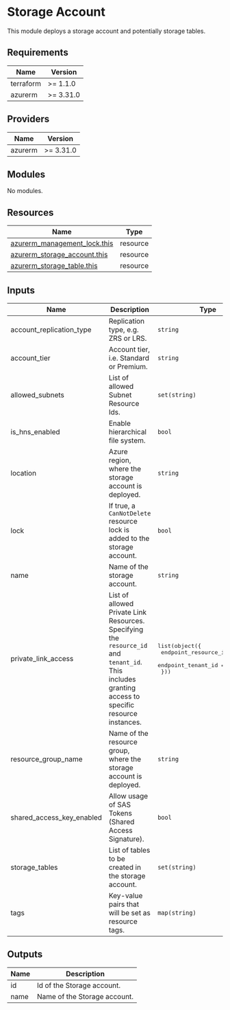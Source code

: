 # Storage Account

This module deploys a storage account and potentially storage tables.

## Requirements

| Name | Version |
|------|---------|
| terraform | >= 1.1.0 |
| azurerm | >= 3.31.0 |

## Providers

| Name | Version |
|------|---------|
| azurerm | >= 3.31.0 |

## Modules

No modules.

## Resources

| Name | Type |
|------|------|
| [azurerm_management_lock.this](https://registry.terraform.io/providers/hashicorp/azurerm/latest/docs/resources/management_lock) | resource |
| [azurerm_storage_account.this](https://registry.terraform.io/providers/hashicorp/azurerm/latest/docs/resources/storage_account) | resource |
| [azurerm_storage_table.this](https://registry.terraform.io/providers/hashicorp/azurerm/latest/docs/resources/storage_table) | resource |

## Inputs

| Name | Description | Type | Required |
|------|-------------|------|:--------:|
| account\_replication\_type | Replication type, e.g. ZRS or LRS. | `string` | yes |
| account\_tier | Account tier, i.e. Standard or Premium. | `string` | yes |
| allowed\_subnets | List of allowed Subnet Resource Ids. | `set(string)` | yes |
| is\_hns\_enabled | Enable hierarchical file system. | `bool` | yes |
| location | Azure region, where the storage account is deployed. | `string` | yes |
| lock | If true, a `CanNotDelete` resource lock is added to the storage account. | `bool` | yes |
| name | Name of the storage account. | `string` | yes |
| private\_link\_access | List of allowed Private Link Resources. Specifying the `resource_id` and `tenant_id`. This includes granting access to specific resource instances. | <pre>list(object({<br>    endpoint_resource_id = string<br>    endpoint_tenant_id   = string<br>  }))</pre> | yes |
| resource\_group\_name | Name of the resource group, where the storage account is deployed. | `string` | yes |
| shared\_access\_key\_enabled | Allow usage of SAS Tokens (Shared Access Signature). | `bool` | no |
| storage\_tables | List of tables to be created in the storage account. | `set(string)` | no |
| tags | Key-value pairs that will be set as resource tags. | `map(string)` | no |

## Outputs

| Name | Description |
|------|-------------|
| id | Id of the Storage account. |
| name | Name of the Storage account. |
